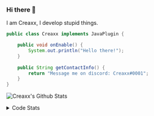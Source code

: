 ### Hi there 👋

I am Creaxx, I develop stupid things. 

```java
public class Creaxx implements JavaPlugin {

    public void onEnable() {
        System.out.println("Hello there!");
    }
    
    public String getContactInfo() {
        return "Message me on discord: Creaxx#0001";
    }
}
```
![Creaxx's Github Stats](https://github-readme-stats-creaxxogs-projects.vercel.app/api?username=CreaxxOG&show_icons=true&theme=dark&count_private=true)

<details>
  <summary>Code Stats</summary>

<!--START_SECTION:waka-->

```txt
Java             11 hrs 8 mins   ██████████████████████▒░░   88.94 %
XML              43 mins         █▒░░░░░░░░░░░░░░░░░░░░░░░   05.84 %
Kotlin           36 mins         █▒░░░░░░░░░░░░░░░░░░░░░░░   04.84 %
YAML             2 mins          ░░░░░░░░░░░░░░░░░░░░░░░░░   00.35 %
SQL              0 secs          ░░░░░░░░░░░░░░░░░░░░░░░░░   00.02 %
```

<!--END_SECTION:waka-->
</details>
